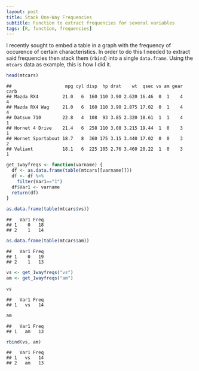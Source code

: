 ```yaml
---
layout: post
title: Stack One-Way Frequencies
subtitle: Function to extract frequencies for several variables
tags: [R, function, frequencies]
---
```


I recently sought to embed a table in a graph with the frequency of occurence of certain characteristics.  In order to do this I needed to extract said frequencies then stack them (`rbind`) into a single `data.frame`.  Using the `mtcars` data as example, this is how I did it.  

```R
head(mtcars)
```

```RMarkdown
##                    mpg cyl disp  hp drat    wt  qsec vs am gear carb
## Mazda RX4         21.0   6  160 110 3.90 2.620 16.46  0  1    4    4
## Mazda RX4 Wag     21.0   6  160 110 3.90 2.875 17.02  0  1    4    4
## Datsun 710        22.8   4  108  93 3.85 2.320 18.61  1  1    4    1
## Hornet 4 Drive    21.4   6  258 110 3.08 3.215 19.44  1  0    3    1
## Hornet Sportabout 18.7   8  360 175 3.15 3.440 17.02  0  0    3    2
## Valiant           18.1   6  225 105 2.76 3.460 20.22  1  0    3    1
```

```R
get_1wayfreqs <- function(varname) {
  df <- as.data.frame(table(mtcars[[varname]]))
  df <- df %>% 
    filter(Var1=="1")
  df$Var1 <- varname
  return(df)
}
```

```R
as.data.frame(table(mtcars$vs))
```

```RMarkdown
##   Var1 Freq
## 1    0   18
## 2    1   14
```

```R
as.data.frame(table(mtcars$am))
```

```RMarkdown
##   Var1 Freq
## 1    0   19
## 2    1   13
```

```R
vs <- get_1wayfreqs("vs")
am <- get_1wayfreqs("am")
```

```R
vs
```

```RMarkdown
##   Var1 Freq
## 1   vs   14
```

```R
am
```

```RMarkdown
##   Var1 Freq
## 1   am   13
```

```R
rbind(vs, am)
```

```RMarkdown
##   Var1 Freq
## 1   vs   14
## 2   am   13
```
